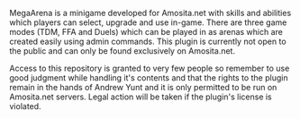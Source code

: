 MegaArena is a minigame developed for Amosita.net with skills and abilities which players can select, upgrade and use in-game. There are three game modes (TDM, FFA and Duels) which can be played in as arenas which are created easily using admin commands. This plugin is currently not open to the public and can only be found exclusively on Amosita.net.

Access to this repository is granted to very few people so remember to use good judgment while handling it's contents and that the rights to the plugin remain in the hands of Andrew Yunt and it is only permitted to be run on Amosita.net servers. Legal action will be taken if the plugin's license is violated.
